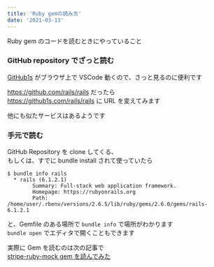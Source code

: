 ```yaml
---
title: 'Ruby gemの読み方'
date: '2021-03-13'
---
```


Ruby gem のコードを読むときにやっていること

### GitHub repository でざっと読む

[GitHub1s](https://github1s.com/) がブラウザ上で VSCode 動くので、さっと見るのに便利です

https://github.com/rails/rails だったら  
https://github1s.com/rails/rails に URL を変えてみます

他にも似たサービスはあるようです  

### 手元で読む

GitHub Repository を clone してくる、  
もしくは、すでに bundle install されて使っていたら

```
$ bundle info rails
  * rails (6.1.2.1)
        Summary: Full-stack web application framework.
        Homepage: https://rubyonrails.org
        Path: /home/user/.rbenv/versions/2.6.5/lib/ruby/gems/2.6.0/gems/rails-6.1.2.1
```

と、Gemfile のある場所で `bundle info` で場所がわかります  
`bundle open` でエディタで開くこともできます

実際に Gem を読むのは次の記事で  
[stripe-ruby-mock gem を読んでみた](/read-stripe-ruby-mock-gem)
